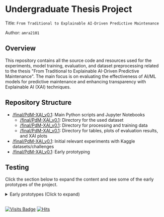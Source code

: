 # Undergraduate Thesis Project
Title: `From Traditional to Explainable AI-Driven Predictive Maintenance`

Author: `amra2101`

## Overview

This repository contains all the source code and resources used for the experiments, model training, evaluation, and dataset preprocessing related to the thesis "From Traditional to Explainable AI-Driven Predictive Maintenance". The main focus is on evaluating the effectiveness of AI/ML models for predictive maintenance and enhancing transparency with Explainable AI (XAI) techniques.

## Repository Structure

- [/final/PdM-XAI_v0.1](https://github.com/bl4ckswordsman/ug-thesis-project/tree/master/final/PdM-XAI_v0.1): Main Python scripts and Jupyter Notebooks
  - [/final/PdM-XAI_v0.1](https://github.com/bl4ckswordsman/ug-thesis-project/tree/master/final/PdM-XAI_v0.1/datasets): Directory for the used dataset
  - [/final/PdM-XAI_v0.1](https://github.com/bl4ckswordsman/ug-thesis-project/tree/master/final/PdM-XAI_v0.1/model_data): Directory for processing and training data
  - [/final/PdM-XAI_v0.1](https://github.com/bl4ckswordsman/ug-thesis-project/tree/master/final/PdM-XAI_v0.1/results): Directory for tables, plots of evaluation results, and XAI plots
- [/final/PdM-XAI_v0.1](https://github.com/bl4ckswordsman/ug-thesis-project/tree/master/kaggle): Initial relevant experiments with Kaggle datasets/challenges
- [/final/PdM-XAI_v0.1](https://github.com/bl4ckswordsman/ug-thesis-project/tree/master/testing): Early prototyping

## Testing

Click the section below to expand the content and see some
of the early prototypes of the project.

<details>
  <summary>Early prototypes (Click to expand)</summary>

<details>
  <summary>ML benchmarks for predictive maintenance (Click to expand)</summary>

- [ML benchmarks (pre-final)](https://github.com/bl4ckswordsman/ug-thesis-project/tree/master/testing/pre-final/PdM-XAI_v0.01)

</details>

<details>

> [!NOTE]
> The project has shifted away from the initial idea of using 2D/3D visualization.
> The prototypes below are therefore not representative of the final product.

  <summary>Visualization prototypes (Click to expand)</summary>

- [3D visualisation with Babylon.js - Test 1](https://bl4ckswordsman.github.io/ug-thesis-project/testing/babylonjs_test1)
- [3D visualisation with Three.js - Test 1](https://bl4ckswordsman.github.io/ug-thesis-project/testing/threejs_test1)

</details>

</details>



<br>

[![Visits Badge](https://badges.pufler.dev/visits/bl4ckswordsman/ug-thesis-project/)](https://github.com/bl4ckswordsman/ug-thesis-project/)
[![Hits](https://hits.seeyoufarm.com/api/count/incr/badge.svg?url=https%3A%2F%2Fgithub.com%2Fbl4ckswordsman%2Fug-thesis-project&count_bg=%2379C83D&title_bg=%23555555&icon=&icon_color=%23E7E7E7&title=Daily+hits&edge_flat=false)](https://hits.seeyoufarm.com/api/count/graph/dailyhits.svg?url=https://github.com/bl4ckswordsman/ug-thesis-project) <!-- 2024-02-25 -->
